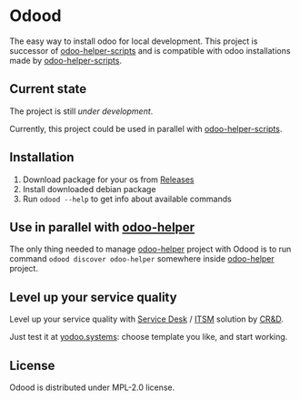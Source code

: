 # Odood

The easy way to install odoo for local development.
This project is successor of [odoo-helper-scripts](https://katyukha.gitlab.io/odoo-helper-scripts/) and is compatible with
odoo installations made by [odoo-helper-scripts](https://katyukha.gitlab.io/odoo-helper-scripts/).


## Current state

The project is still *under development*.

Currently, this project could be used in parallel with [odoo-helper-scripts](https://katyukha.gitlab.io/odoo-helper-scripts/).


## Installation

1. Download package for your os from [Releases](https://github.com/katyukha/Odood/releases)
2. Install downloaded debian package
3. Run `odood --help` to get info about available commands


## Use in parallel with [odoo-helper](https://katyukha.gitlab.io/odoo-helper-scripts/)

The only thing needed to manage [odoo-helper](https://katyukha.gitlab.io/odoo-helper-scripts/)
project with Odood is to run command `odood discover odoo-helper` somewhere inside
[odoo-helper](https://katyukha.gitlab.io/odoo-helper-scripts/) project.


## Level up your service quality

Level up your service quality with [Service Desk](https://crnd.pro/solutions/service-desk) / [ITSM](https://crnd.pro/itsm) solution by [CR&D](https://crnd.pro/).

Just test it at [yodoo.systems](https://yodoo.systems/saas/templates): choose template you like, and start working.


## License

Odood is distributed under MPL-2.0 license.
